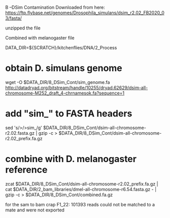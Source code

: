 B –DSim Contamination 
Downloaded from here:
https://ftp.flybase.net/genomes/Drosophila_simulans/dsim_r2.02_FB2020_03/fasta/

unzipped the file

Combined with melanogaster file


DATA_DIR=${SCRATCH}/kitchenflies/DNA/2_Process

# obtain D. simulans genome
wget -O $DATA_DIR/8_DSim_Cont/sim_genome.fa http://datadryad.org/bitstream/handle/10255/dryad.62629/dsim-all-chromosome-M252_draft_4-chrnamesok.fa?sequence=1
# add "sim_" to FASTA headers
sed 's/>/>sim_/g' $DATA_DIR/8_DSim_Cont/dsim-all-chromosome-r2.02.fasta.gz | gzip -c > $DATA_DIR/8_DSim_Cont/dsim-all-chromosome-r2.02_prefix.fa.gz
# combine with D. melanogaster reference
zcat $DATA_DIR/8_DSim_Cont/dsim-all-chromosome-r2.02_prefix.fa.gz | cat $DATA_DIR/2_bam_libraries/dmel-all-chromosome-r6.54.fasta.gz - | gzip -c > $DATA_DIR/8_DSim_Cont/combined.fa.gz


for the sam to bam crap F1_22: 101393 reads could not be matched to a mate and were not exported



